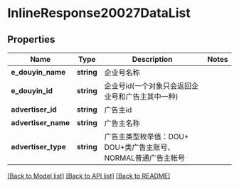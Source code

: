 # InlineResponse20027DataList

## Properties
Name | Type | Description | Notes
------------ | ------------- | ------------- | -------------
**e_douyin_name** | **string** | 企业号名称 | 
**e_douyin_id** | **string** | 企业号id(一个对象只会返回企业号和广告主其中一种) | 
**advertiser_id** | **string** | 广告主id | 
**advertiser_name** | **string** | 广告主名称 | 
**advertiser_type** | **string** | 广告主类型枚举值：DOU+ DOU+类广告主账号、NORMAL普通广告主帐号 | 

[[Back to Model list]](../README.md#documentation-for-models) [[Back to API list]](../README.md#documentation-for-api-endpoints) [[Back to README]](../README.md)


